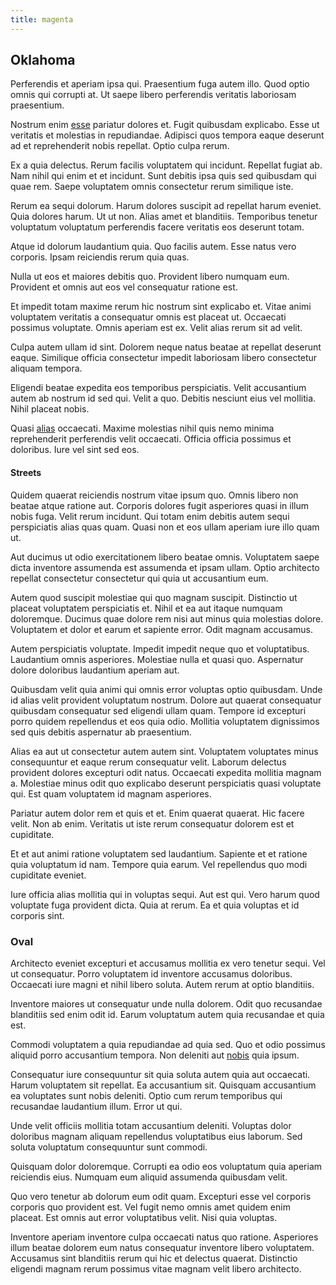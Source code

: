 ```yaml
---
title: magenta
---
```


## Oklahoma

Perferendis et aperiam ipsa qui. Praesentium fuga autem illo. Quod optio omnis qui corrupti at. Ut saepe libero perferendis veritatis laboriosam praesentium.

Nostrum enim [esse](/facere/temporibus/adipisci/molestias/incredible_fresh_shirt_clothing_&_music_tasty.md) pariatur dolores et. Fugit quibusdam explicabo. Esse ut veritatis et molestias in repudiandae. Adipisci quos tempora eaque deserunt ad et reprehenderit nobis repellat. Optio culpa rerum.

Ex a quia delectus. Rerum facilis voluptatem qui incidunt. Repellat fugiat ab. Nam nihil qui enim et et incidunt. Sunt debitis ipsa quis sed quibusdam qui quae rem. Saepe voluptatem omnis consectetur rerum similique iste.

Rerum ea sequi dolorum. Harum dolores suscipit ad repellat harum eveniet. Quia dolores harum. Ut ut non. Alias amet et blanditiis. Temporibus tenetur voluptatum voluptatum perferendis facere veritatis eos deserunt totam.

Atque id dolorum laudantium quia. Quo facilis autem. Esse natus vero corporis. Ipsam reiciendis rerum quia quas.

Nulla ut eos et maiores debitis quo. Provident libero numquam eum. Provident et omnis aut eos vel consequatur ratione est.

Et impedit totam maxime rerum hic nostrum sint explicabo et. Vitae animi voluptatem veritatis a consequatur omnis est placeat ut. Occaecati possimus voluptate. Omnis aperiam est ex. Velit alias rerum sit ad velit.

Culpa autem ullam id sint. Dolorem neque natus beatae at repellat deserunt eaque. Similique officia consectetur impedit laboriosam libero consectetur aliquam tempora.

Eligendi beatae expedita eos temporibus perspiciatis. Velit accusantium autem ab nostrum id sed qui. Velit a quo. Debitis nesciunt eius vel mollitia. Nihil placeat nobis.

Quasi [alias](/eos/metrics.md) occaecati. Maxime molestias nihil quis nemo minima reprehenderit perferendis velit occaecati. Officia officia possimus et doloribus. Iure vel sint sed eos.

#### Streets

Quidem quaerat reiciendis nostrum vitae ipsum quo. Omnis libero non beatae atque ratione aut. Corporis dolores fugit asperiores quasi in illum nobis fuga. Velit rerum incidunt. Qui totam enim debitis autem sequi perspiciatis alias quas quam. Quasi non et eos ullam aperiam iure illo quam ut.

Aut ducimus ut odio exercitationem libero beatae omnis. Voluptatem saepe dicta inventore assumenda est assumenda et ipsam ullam. Optio architecto repellat consectetur consectetur qui quia ut accusantium eum.

Autem quod suscipit molestiae qui quo magnam suscipit. Distinctio ut placeat voluptatem perspiciatis et. Nihil et ea aut itaque numquam doloremque. Ducimus quae dolore rem nisi aut minus quia molestias dolore. Voluptatem et dolor et earum et sapiente error. Odit magnam accusamus.

Autem perspiciatis voluptate. Impedit impedit neque quo et voluptatibus. Laudantium omnis asperiores. Molestiae nulla et quasi quo. Aspernatur dolore doloribus laudantium aperiam aut.

Quibusdam velit quia animi qui omnis error voluptas optio quibusdam. Unde id alias velit provident voluptatum nostrum. Dolore aut quaerat consequatur quibusdam consequatur sed eligendi ullam quam. Tempore id excepturi porro quidem repellendus et eos quia odio. Mollitia voluptatem dignissimos sed quis debitis aspernatur ab praesentium.

Alias ea aut ut consectetur autem autem sint. Voluptatem voluptates minus consequuntur et eaque rerum consequatur velit. Laborum delectus provident dolores excepturi odit natus. Occaecati expedita mollitia magnam a. Molestiae minus odit quo explicabo deserunt perspiciatis quasi voluptate qui. Est quam voluptatem id magnam asperiores.

Pariatur autem dolor rem et quis et et. Enim quaerat quaerat. Hic facere velit. Non ab enim. Veritatis ut iste rerum consequatur dolorem est et cupiditate.

Et et aut animi ratione voluptatem sed laudantium. Sapiente et et ratione quia voluptatum id nam. Tempore quia earum. Vel repellendus quo modi cupiditate eveniet.

Iure officia alias mollitia qui in voluptas sequi. Aut est qui. Vero harum quod voluptate fuga provident dicta. Quia at rerum. Ea et quia voluptas et id corporis sint.

### Oval

Architecto eveniet excepturi et accusamus mollitia ex vero tenetur sequi. Vel ut consequatur. Porro voluptatem id inventore accusamus doloribus. Occaecati iure magni et nihil libero soluta. Autem rerum at optio blanditiis.

Inventore maiores ut consequatur unde nulla dolorem. Odit quo recusandae blanditiis sed enim odit id. Earum voluptatum autem quia recusandae et quia est.

Commodi voluptatem a quia repudiandae ad quia sed. Quo et odio possimus aliquid porro accusantium tempora. Non deleniti aut [nobis](/facere/temporibus/adipisci/praesentium/hacking_generating.md) quia ipsum.

Consequatur iure consequuntur sit quia soluta autem quia aut occaecati. Harum voluptatem sit repellat. Ea accusantium sit. Quisquam accusantium ea voluptates sunt nobis deleniti. Optio cum rerum temporibus qui recusandae laudantium illum. Error ut qui.

Unde velit officiis mollitia totam accusantium deleniti. Voluptas dolor doloribus magnam aliquam repellendus voluptatibus eius laborum. Sed soluta voluptatum consequuntur sunt commodi.

Quisquam dolor doloremque. Corrupti ea odio eos voluptatum quia aperiam reiciendis eius. Numquam eum aliquid assumenda quibusdam velit.

Quo vero tenetur ab dolorum eum odit quam. Excepturi esse vel corporis corporis quo provident est. Vel fugit nemo omnis amet quidem enim placeat. Est omnis aut error voluptatibus velit. Nisi quia voluptas.

Inventore aperiam inventore culpa occaecati natus quo ratione. Asperiores illum beatae dolorem eum natus consequatur inventore libero voluptatem. Accusamus sint blanditiis rerum qui hic et delectus quaerat. Distinctio eligendi magnam rerum possimus vitae magnam velit libero architecto.
